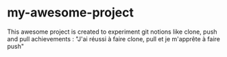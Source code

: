 # my-awesome-project
This awesome project is created to experiment git notions like clone, push and pull
achievements : "J'ai réussi à faire clone, pull et je m'apprête à faire push"